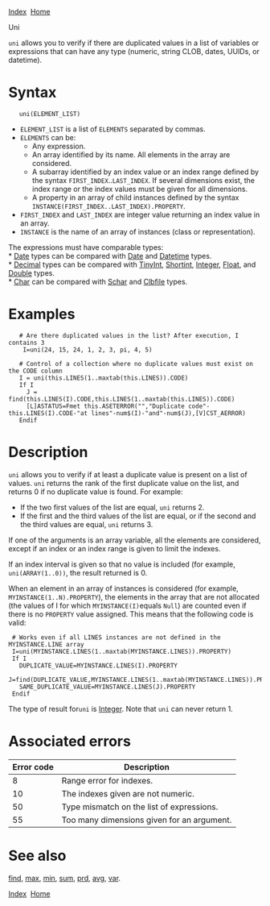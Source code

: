 [Index](index.html)  [Home](getting-started_home.html)

Uni

`uni` allows you to verify if there are duplicated values in a list of variables or expressions that can have any type (numeric, string CLOB, dates, UUIDs, or datetime).

# Syntax

```
   uni(ELEMENT_LIST)
```

* `ELEMENT_LIST` is a list of `ELEMENTS` separated by commas.
* `ELEMENTS` can be:
  + Any expression.
  + An array identified by its name. All elements in the array are considered.
  + A subarray identified by an index value or an index range defined by the syntax `FIRST_INDEX`..`LAST_INDEX`. If several dimensions exist, the index range or the index values must be given for all dimensions.
  + A property in an array of child instances defined by the syntax `INSTANCE(FIRST_INDEX..LAST_INDEX).PROPERTY`.
* `FIRST_INDEX` and `LAST_INDEX` are integer value returning an index value in an array.
* `INSTANCE` is the name of an array of instances (class or representation).

The expressions must have comparable types:  
\* [Date](4gl_date.html) types can be compared with [Date](4gl_date.html) and [Datetime](4gl_datetime.html) types.  
\* [Decimal](4gl_decimal.html) types can be compared with [TinyInt](4gl_tinyint.html), [Shortint](4gl_shortint.html), [Integer](4gl_integer.html), [Float](4gl_float.html), and [Double](4gl_double.html) types.  
\* [Char](4gl_char.html) can be compared with [Schar](4gl_schar.html) and [Clbfile](4gl_clbfile.html) types.

# Examples

```
   # Are there duplicated values in the list? After execution, I contains 3
    I=uni(24, 15, 24, 1, 2, 3, pi, 4, 5)

   # Control of a collection where no duplicate values must exist on the CODE column
   I = uni(this.LINES(1..maxtab(this.LINES)).CODE)
   If I
     J = find(this.LINES(I).CODE,this.LINES(1..maxtab(this.LINES)).CODE)
     [L]ASTATUS=Fmet this.ASETERROR("","Duplicate code"-this.LINES(I).CODE-"at lines"-num$(I)-"and"-num$(J),[V]CST_AERROR)
   Endif
```

# Description

`uni` allows you to verify if at least a duplicate value is present on a list of values. `uni` returns the rank of the first duplicate value on the list, and returns 0 if no duplicate value is found. For example:

* If the two first values of the list are equal, `uni` returns 2.
* If the first and the third values of the list are equal, or if the second and the third values are equal, `uni` returns 3.

If one of the arguments is an array variable, all the elements are considered, except if an index or an index range is given to limit the indexes.

If an index interval is given so that no value is included (for example, `uni(ARRAY(1..0))`, the result returned is 0.

When an element in an array of instances is considered (for example, `MYINSTANCE(1..N).PROPERTY`), the elements in the array that are not allocated (the values of I for which `MYINSTANCE(I)`equals `Null`) are counted even if there is no `PROPERTY` value assigned. This means that the following code is valid:

```
 # Works even if all LINES instances are not defined in the MYINSTANCE.LINE array
 I=uni(MYINSTANCE.LINES(1..maxtab(MYINSTANCE.LINES)).PROPERTY)
 If I
   DUPLICATE_VALUE=MYINSTANCE.LINES(I).PROPERTY
   J=find(DUPLICATE_VALUE,MYINSTANCE.LINES(1..maxtab(MYINSTANCE.LINES)).PROPERTY)
   SAME_DUPLICATE_VALUE=MYINSTANCE.LINES(J).PROPERTY
 Endif
```

  
The type of result for`uni` is [Integer](4gl_integer.html). Note that `uni` can never return 1.

# Associated errors

| Error code | Description |
| --- | --- |
| 8 | Range error for indexes. |
| 10 | The indexes given are not numeric. |
| 50 | Type mismatch on the list of expressions. |
| 55 | Too many dimensions given for an argument. |

# See also

[find](4gl_find.html), [max](4gl_max.html), [min](4gl_min.html), [sum](4gl_sum.html), [prd](4gl_prd.html), [avg](4gl_avg.html), [var](4gl_var.html).

  

[Index](index.html)  [Home](getting-started_home.html)